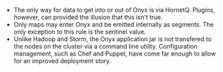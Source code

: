 - The only way for data to get into or out of Onyx is via HornetQ. Plugins, however, can provided the illusion that this isn't true.
- Only maps may enter Onyx and be emitted internally as segments. The only exception to this rule is the sentinel value.
- Unlike Hadoop and Storm, the Onyx application jar is not transfered to the nodes on the cluster via a command line utility. Configuration management, such as Chef and Puppet, have come far enough to allow for an improved deployment story.